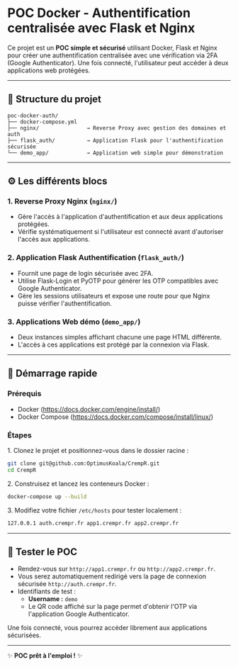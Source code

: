 # POC Docker - Authentification centralisée avec Flask et Nginx

Ce projet est un **POC simple et sécurisé** utilisant Docker, Flask et Nginx pour créer une authentification centralisée avec une vérification via 2FA (Google Authenticator). Une fois connecté, l'utilisateur peut accéder à deux applications web protégées.

---

## 📂 Structure du projet

```
poc-docker-auth/
├── docker-compose.yml
├── nginx/               → Reverse Proxy avec gestion des domaines et auth
├── flask_auth/          → Application Flask pour l'authentification sécurisée
└── demo_app/            → Application web simple pour démonstration
```

---

## ⚙️ Les différents blocs

### 1. Reverse Proxy Nginx (`nginx/`)
- Gère l'accès à l'application d'authentification et aux deux applications protégées.
- Vérifie systématiquement si l'utilisateur est connecté avant d'autoriser l'accès aux applications.

### 2. Application Flask Authentification (`flask_auth/`)
- Fournit une page de login sécurisée avec 2FA.
- Utilise Flask-Login et PyOTP pour générer les OTP compatibles avec Google Authenticator.
- Gère les sessions utilisateurs et expose une route pour que Nginx puisse vérifier l'authentification.

### 3. Applications Web démo (`demo_app/`)
- Deux instances simples affichant chacune une page HTML différente.
- L'accès à ces applications est protégé par la connexion via Flask.

---

## 🚀 Démarrage rapide

### Prérequis
- Docker (https://docs.docker.com/engine/install/)
- Docker Compose (https://docs.docker.com/compose/install/linux/)

### Étapes

1\. Clonez le projet et positionnez-vous dans le dossier racine :

```bash
git clone git@github.com:OptimusKoala/CrempR.git
cd CrempR
```

2\. Construisez et lancez les conteneurs Docker :

```bash
docker-compose up --build
```

3\. Modifiez votre fichier `/etc/hosts` pour tester localement :

```bash
127.0.0.1 auth.crempr.fr app1.crempr.fr app2.crempr.fr
```

---

## 🔑 Tester le POC

- Rendez-vous sur `http://app1.crempr.fr` ou `http://app2.crempr.fr`.
- Vous serez automatiquement redirigé vers la page de connexion sécurisée `http://auth.crempr.fr`.
- Identifiants de test :
  - **Username :** `demo`
  - Le QR code affiché sur la page permet d'obtenir l'OTP via l'application Google Authenticator.

Une fois connecté, vous pourrez accéder librement aux applications sécurisées.

---

✨ **POC prêt à l'emploi !** ✨

